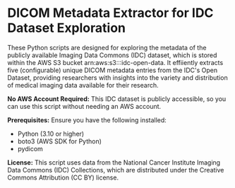 # DICOM Metadata Extractor for IDC Dataset Exploration

These Python scripts are designed for exploring the metadata of the publicly available Imaging Data Commons (IDC) dataset, which is stored within the AWS S3 bucket arn:aws:s3:::idc-open-data. It effiiently extracts five (configurable) unique DICOM metadata entries from the IDC's Open Dataset, providing researchers with insights into the variety and distribution of medical imaging data available for their research.

**No AWS Account Required:** This IDC dataset is publicly accessible, so you can use this script without needing an AWS account.

**Prerequisites:** Ensure you have the following installed:
   - Python (3.10 or higher)
   - boto3 (AWS SDK for Python)
   - pydicom

**License:** This script uses data from the National Cancer Institute Imaging Data Commons (IDC) Collections, which are distributed under the Creative Commons Attribution (CC BY) license.

